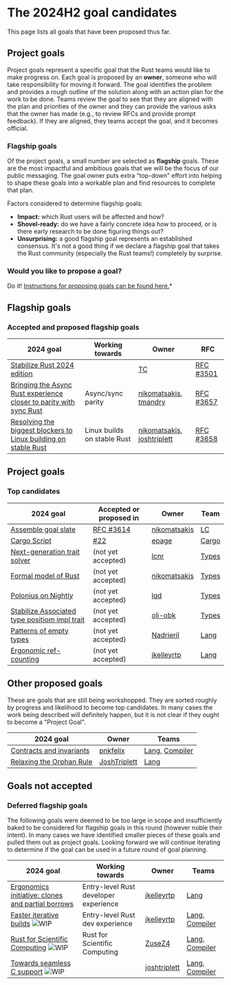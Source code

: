 # The 2024H2 goal candidates

This page lists all goals that have been proposed thus far. 

## Project goals

Project goals represent a specific goal that the Rust teams would like to make progress on. Each goal is proposed by an **owner**, someone who will take responsibility for moving it forward. The goal identifies the problem and provides a rough outline of the solution along with an action plan for the work to be done. Teams review the goal to see that they are aligned with the plan and priorities of the owner and they can provide the various asks that the owner has made (e.g., to review RFCs and provide prompt feedback). If they are aligned, they teams accept the goal, and it becomes official.

### Flagship goals

Of the project goals, a small number are selected as **flagship** goals. These are the most impactful and ambitious goals that we will be the focus of our public messaging. The goal owner puts extra "top-down" effort into helping to shape these goals into a workable plan and find resources to complete that plan.

Factors considered to determine flagship goals:

* **Impact:** which Rust users will be affected and how?
* **Shovel-ready:** do we have a fairly concrete idea how to proceed, or is there early research to be done figuring things out?
* **Unsurprising:** a good flagship goal represents an established consensus. It's not a good thing if we declare a flagship goal that takes the Rust community (especially the Rust teams!) completely by surprise.

### Would you like to propose a goal?

Do it! [Instructions for proposing goals can be found here.](../how_to/propose_a_goal.md)*

## Flagship goals

### Accepted and proposed flagship goals

| 2024 goal                                                                 | Working towards             | Owner                              | RFC           |
| ------------------------------------------------------------------------- | --------------------------- | ---------------------------------- | ------------- |
| [Stabilize Rust 2024 edition][R2024]                                      |                             | [TC][]                             | [RFC #3501][] |
| [Bringing the Async Rust experience closer to parity with sync Rust][AFE] | Async/sync parity           | [nikomatsakis][], [tmandry][]      | [RFC #3657][] |
| [Resolving the biggest blockers to Linux building on stable Rust][LK]     | Linux builds on stable Rust | [nikomatsakis][], [joshtriplett][] | [RFC #3658][] |

[RFC #3657]: https://github.com/rust-lang/rfcs/pull/3657
[RFC #3658]: https://github.com/rust-lang/rfcs/pull/3658

[R2024]: ./Rust-2024-Edition.md
[LK]: ./rfl_stable.md
[AFE]: ./async.md

## Project goals

### Top candidates

| 2024 goal                                              | Accepted or proposed in | Owner            | Team    |
| ------------------------------------------------------ | ----------------------- | ---------------- | ------- |
| [Assemble goal slate][AGS]                             | [RFC #3614][]           | [nikomatsakis][] | [LC]    |
| [Cargo Script][CS]                                     | [#22][]                 | [epage]          | [Cargo] |
| [Next-generation trait solver][NTS]                    | (not yet accepted)      | [lcnr]           | [Types] |
| [Formal model of Rust][AMF]                            | (not yet accepted)      | [nikomatsakis]   | [Types] |
| [Polonius on Nightly][NBNLB]                           | (not yet accepted)      | [lqd]            | [Types] |
| [Stabilize Associated type positiom impl trait][ATPIT] | (not yet accepted)      | [oli-obk]        | [Types] |
| [Patterns of empty types][PET]                         | (not yet accepted)      | [Nadrieril]      | [Lang]  |         
| [Ergonomic ref-counting][RC]                           | (not yet accepted)      | [jkelleyrtp]     | [Lang]  |         

[AGS]: ./Project-goal-slate.md
[CS]: ./cargo-script.md
[NTS]: ./next-solver.md
[AMF]: ./a-mir-formality.md
[NBNLB]: ./Polonius.md
[ATPIT]: ./Impl-trait-everywhere.md
[PET]: ./Patterns-of-empty-types.md
[RC]: ./ergonomic-rc.md


[#22]: https://github.com/rust-lang/rust-project-goals/issues/22
[RFC #3614]: https://github.com/rust-lang/rfcs/pull/3614
[RFC #3501]: https://rust-lang.github.io/rfcs/3501-edition-2024.html

## Other proposed goals

These are goals that are still being workshopped. They are sorted roughly by progress and likelihood to become top candidates.
In many cases the work being described will definitely happen, but it is not clear if they ought to become a "Project Goal".

| 2024 goal                        | Owner             | Teams              |
| -------------------------------- | ----------------- | ------------------ |
| [Contracts and invariants][CI]   | [pnkfelix]        | [Lang], [Compiler] |
| [Relaxing the Orphan Rule][RTOR] | [JoshTriplett][] | [Lang]             |

[CI]: ./Contracts-and-invariants.md
[RTOR]: ./Relaxing-the-Orphan-Rule.md

## Goals not accepted

### Deferred flagship goals

The following goals were deemed to be too large in scope and insufficiently baked to be considered for flagship goals in this round (however noble their intent). In many cases we have identified smaller pieces of these goals and pulled them out as project goals. Looking forward we will continue iterating to determine if the goal can be used in a future round of goal planning.

| 2024 goal                                               | Working towards                       | Owner            | Teams              |
| ------------------------------------------------------- | ------------------------------------- | ---------------- | ------------------ |
| [Ergonomics initiative: clones and partial borrows][EI] | Entry-level Rust developer experience | [jkelleyrtp][]   | [Lang]             |
| [Faster iterative builds][FIB] ![WIP][wip]              | Entry-level Rust dev experience       | [jkelleyrtp][]   | [Lang], [Compiler] |
| [Rust for Scientific Computing][SCI] ![WIP][wip]        | Rust for Scientific Computing         | [ZuseZ4][]       | [Lang], [Compiler] |
| [Towards seamless C support][SCS] ![WIP][wip]           |                                       | [joshtriplett][] | [Lang], [Compiler] |

[EI]: ./ergonomics-initiative.md
[FIB]: ./faster-iterative-builds.md
[SCI]: ./Rust-for-SciComp.md
[SCS]: ./Seamless-C-Support.md

[Intrusive linked lists]: ./Intrusive-linked-lists.md
[Fallible allocation]: ./Fallible-allocation.md
[Intrusive linked lists]: ./Intrusive-linked-lists.md

[own]: https://img.shields.io/badge/Owner%20Needed-blue

[acc]: https://img.shields.io/badge/Accepted-green
[prov]: https://img.shields.io/badge/Provisional-yellow
[wip]: https://img.shields.io/badge/WIP-yellow

[Compiler]: https://www.rust-lang.org/governance/teams/compiler
[Lang]: https://www.rust-lang.org/governance/teams/lang
[LC]: https://www.rust-lang.org/governance/teams/leadership-council
[Libs-API]: https://www.rust-lang.org/governance/teams/library#team-libs-api
[Infra]: https://www.rust-lang.org/governance/teams/infra
[Cargo]: https://www.rust-lang.org/governance/teams/dev-tools#team-cargo
[Types]: https://www.rust-lang.org/governance/teams/compiler#team-types

[compiler-errors]: https://github.com/compiler-errors
[lcnr]: https://github.com/lcnr
[lqd]: https://github.com/lqd
[Nadrieril]: https://github.com/Nadrieril
[oli-obk]: https://github.com/oli-obk
[nikomatsakis]: https://github.com/nikomatsakis
[tmandry]: https://github.com/tmandry
[petrochenkov]: https://github.com/petrochenkov
[pnkfelix]: https://github.com/pnkfelix
[TC]: https://github.com/traviscross
[joshtriplett]: https://github.com/joshtriplett
[jkelleyrtp]: https://github.com/jkelleyrtp
[ZuseZ4]: https://github.com/ZuseZ4
[epage]: https://github.com/epage

[Help wanted]: https://img.shields.io/badge/Help%20wanted-blue
